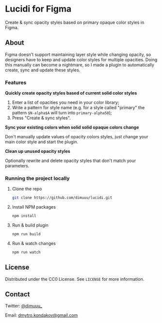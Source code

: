 # Lucidi for Figma

Create & sync opacity styles based on primary opaque color styles in Figma.

## About

Figma doesn't support maintaining layer style while changing opacity, so designers have to keep and update color styles for multiple opacities. Doing this manually can become a nightmare, so I made a plugin to automatically create, sync and update these styles.

### Features

**Quickly create opacity styles based of current solid color styles**

1. Enter a list of opacities you need in your color library;
2. Write a pattern for style name (e.g. for a style called "primary" the pattern `$N-alpha$A` will turn into `primary-alpha50`);
3. Press "Create & sync styles".

**Sync your existing colors when solid solid opaque colors change**

Don't manually update values of opacity colors styles, just change your main color style and start the plugin.

**Clean up unused opacity styles**

Optionally rewrite and delete opacity styles that don't match your parameters.

### Running the project locally

1. Clone the repo

   ```sh
   git clone https://github.com/dimuuu/lucidi.git
   ```

2. Install NPM packages

   ```sh
   npm install
   ```

3. Run & build plugin

   ```sh
   npm run build
   ```

4. Run & watch changes

   ```sh
   npm run watch
   ```

## License

Distributed under the CC0 License. See `LICENSE` for more information.

## Contact

Twitter: [@dimuuu\_](https://twitter.com/dimuuu_)

Email: dmytro.kondakov@gmail.com
